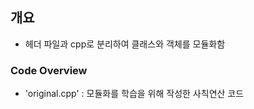 ## 개요
- 헤더 파일과 cpp로 분리하여 클래스와 객체를 모듈화함 

### Code Overview  
- 'original.cpp' : 모듈화를 학습을 위해 작성한 사칙연산 코드

